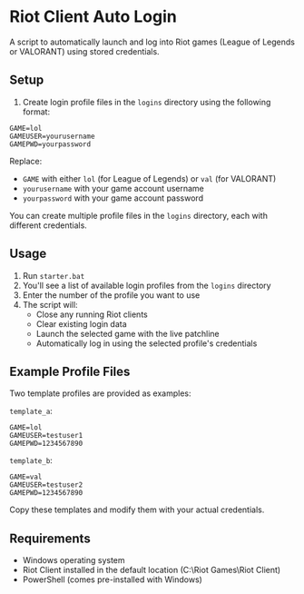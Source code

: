 # Riot Client Auto Login

A script to automatically launch and log into Riot games (League of Legends or VALORANT) using stored credentials.

## Setup

1. Create login profile files in the `logins` directory using the following format:
```
GAME=lol
GAMEUSER=yourusername
GAMEPWD=yourpassword
```

Replace:
- `GAME` with either `lol` (for League of Legends) or `val` (for VALORANT)
- `yourusername` with your game account username
- `yourpassword` with your game account password

You can create multiple profile files in the `logins` directory, each with different credentials.

## Usage

1. Run `starter.bat`
2. You'll see a list of available login profiles from the `logins` directory
3. Enter the number of the profile you want to use
4. The script will:
   - Close any running Riot clients
   - Clear existing login data
   - Launch the selected game with the live patchline
   - Automatically log in using the selected profile's credentials

## Example Profile Files

Two template profiles are provided as examples:

`template_a`:
```
GAME=lol
GAMEUSER=testuser1
GAMEPWD=1234567890
```

`template_b`:
```
GAME=val
GAMEUSER=testuser2
GAMEPWD=1234567890
```

Copy these templates and modify them with your actual credentials.

## Requirements

- Windows operating system
- Riot Client installed in the default location (C:\Riot Games\Riot Client)
- PowerShell (comes pre-installed with Windows)
